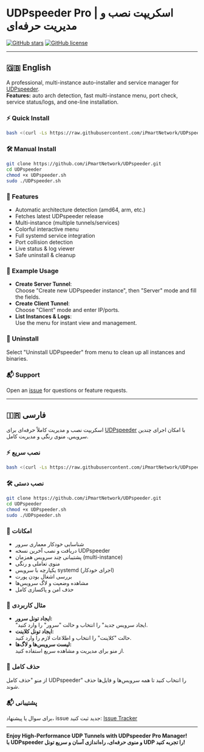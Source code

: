 # UDPspeeder Pro  | اسکریپت نصب و مدیریت حرفه‌ای

[![GitHub stars](https://img.shields.io/github/stars/iPmartNetwork/UDPspeeder?style=social)](https://github.com/iPmartNetwork/UDPspeeder)
[![GitHub license](https://img.shields.io/github/license/iPmartNetwork/UDPspeeder)](https://github.com/iPmartNetwork/UDPspeeder/blob/master/LICENSE)

---

## 🇬🇧 English

A professional, multi-instance auto-installer and service manager for [UDPspeeder](https://github.com/wangyu-/UDPspeeder).  
**Features:** auto arch detection, fast multi-instance menu, port check, service status/logs, and one-line installation.

### ⚡ Quick Install

```bash
bash <(curl -Ls https://raw.githubusercontent.com/iPmartNetwork/UDPspeeder/master/UDPspeeder.sh)
```

### 🛠 Manual Install

```bash
git clone https://github.com/iPmartNetwork/UDPspeeder.git
cd UDPspeeder
chmod +x UDPspeeder.sh
sudo ./UDPspeeder.sh
```

### 🚀 Features

- Automatic architecture detection (amd64, arm, etc.)
- Fetches latest UDPspeeder release
- Multi-instance (multiple tunnels/services)
- Colorful interactive menu
- Full systemd service integration
- Port collision detection
- Live status & log viewer
- Safe uninstall & cleanup

### 📒 Example Usage

- **Create Server Tunnel**:  
  Choose "Create new UDPspeeder instance", then "Server" mode and fill the fields.
- **Create Client Tunnel**:  
  Choose "Client" mode and enter IP/ports.
- **List Instances & Logs**:  
  Use the menu for instant view and management.

### 🧹 Uninstall

Select "Uninstall UDPspeeder" from menu to clean up all instances and binaries.

### 📬 Support

Open an [issue](https://github.com/iPmartNetwork/UDPspeeder/issues) for questions or feature requests.

---

## 🇮🇷 فارسی

اسکریپت نصب و مدیریت کاملاً حرفه‌ای برای [UDPspeeder](https://github.com/wangyu-/UDPspeeder) با امکان اجرای چندین سرویس، منوی رنگی و مدیریت کامل.

### ⚡ نصب سریع

```bash
bash <(curl -Ls https://raw.githubusercontent.com/iPmartNetwork/UDPspeeder/master/UDPspeeder.sh)
```

### 🛠 نصب دستی

```bash
git clone https://github.com/iPmartNetwork/UDPspeeder.git
cd UDPspeeder
chmod +x UDPspeeder.sh
sudo ./UDPspeeder.sh
```

### 🚀 امکانات

- شناسایی خودکار معماری سرور
- دریافت و نصب آخرین نسخه UDPspeeder
- پشتیبانی چند سرویس همزمان (multi-instance)
- منوی تعاملی و رنگی
- یکپارچه با سرویس systemd (اجرای خودکار)
- بررسی اشغال بودن پورت
- مشاهده وضعیت و لاگ سرویس‌ها
- حذف امن و پاکسازی کامل

### 📒 مثال کاربردی

- **ایجاد تونل سرور:**  
  "ایجاد سرویس جدید" را انتخاب و حالت "سرور" را وارد کنید.
- **ایجاد تونل کلاینت:**  
  حالت "کلاینت" را انتخاب و اطلاعات لازم را وارد کنید.
- **لیست سرویس‌ها و لاگ‌ها:**  
  از منو برای مدیریت و مشاهده سریع استفاده کنید.

### 🧹 حذف کامل

از منو "حذف کامل UDPspeeder" را انتخاب کنید تا همه سرویس‌ها و فایل‌ها حذف شوند.

### 📬 پشتیبانی

برای سوال یا پیشنهاد، issue جدید ثبت کنید:
[Issue Tracker](https://github.com/iPmartNetwork/UDPspeeder/issues)

---

**Enjoy High-Performance UDP Tunnels with UDPspeeder Pro Manager!  
با UDPspeeder و منوی حرفه‌ای، راه‌اندازی آسان و سریع تونل UDP را تجربه کنید!**

